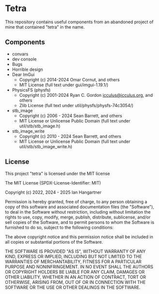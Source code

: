 # Tetra

This repository contains useful components from an abandoned project of mine that contained "tetra" in the name.

## Components

- convars
- dev console
- Bugs
- Horrible design
- Dear ImGui
  - Copyright (c) 2014-2024 Omar Cornut, and others
  - MIT License (full text under gui/imgui-1.19.1/)
- PhysicsFS (physfs)
  - Copyright (c) 2001-2024 Ryan C. Gordon <icculus@icculus.org>, and others
  - Zlib License (full text under util/physfs/physfs-74c3054/)
- stb_image
  - Copyright (c) 2006 - 2024 Sean Barrett, and others
  - MIT License or Unlicense Public Domain (full text under util/stb/stb_image.h)
- stb_image_write
  - Copyright (c) 2010 - 2024 Sean Barrett, and others
  - MIT License or Unlicense Public Domain (full text under util/stb/stb_image_write.h)

## License

This project "tetra" is licensed under the MIT license

The MIT License (SPDX-License-Identifier: MIT)

Copyright (c) 2022, 2024 - 2025 Ian Hangartner <icrashstuff at outlook dot com>

Permission is hereby granted, free of charge, to any person obtaining a
copy of this software and associated documentation files (the "Software"),
to deal in the Software without restriction, including without limitation
the rights to use, copy, modify, merge, publish, distribute, sublicense,
and/or sell copies of the Software, and to permit persons to whom the
Software is furnished to do so, subject to the following conditions:

The above copyright notice and this permission notice shall be included in
all copies or substantial portions of the Software.

THE SOFTWARE IS PROVIDED "AS IS", WITHOUT WARRANTY OF ANY KIND, EXPRESS OR
IMPLIED, INCLUDING BUT NOT LIMITED TO THE WARRANTIES OF MERCHANTABILITY,
FITNESS FOR A PARTICULAR PURPOSE AND NONINFRINGEMENT. IN NO EVENT SHALL THE
AUTHORS OR COPYRIGHT HOLDERS BE LIABLE FOR ANY CLAIM, DAMAGES OR OTHER
LIABILITY, WHETHER IN AN ACTION OF CONTRACT, TORT OR OTHERWISE, ARISING
FROM, OUT OF OR IN CONNECTION WITH THE SOFTWARE OR THE USE OR OTHER
DEALINGS IN THE SOFTWARE.

